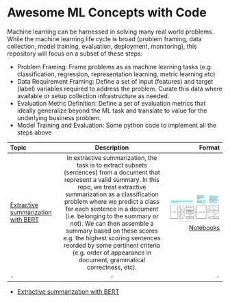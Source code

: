 # Awesome ML Concepts with Code

Machine learning can be harnessed in solving many real world problems.  
While the machine learning life cycle is broad (problem framing, data collection, model training, evaluation, deployment, monitoring), this repository will focus on a subset of these steps:

- Problem Framing: Frame problems as as machine learning tasks (e.g. classification, regression, representation learning, metric learning etc) 
- Data Requirement Framing: Define a set of input (features) and target (label) variables required to address the problem. Curate this data where available or setup collection infrastructure as needed.
- Evaluation Metric Definition: Define a set of evaluation metrics that ideally generalize beyond the ML task and translate to value for the underlying business problem. 
- Model Training and Evaluation: Some python code to implement all the steps above


| Topic      | Description | Format    |
| :---        |    :----:   |          ---: |
| [Extractive summarization with BERT](/extractivesummarization)     | In extractive summarization, the task is to extract subsets (sentences) from a document that represent a valid summary. In this repo, we treat extractive summarization as a classification problem where we predict a class for each sentence in a document (i.e. belonging to the summary or not). We can then assemble a summary based on these scores e.g. the highest scoring sentences reorded by some pertinent criteria (e.g. order of appearance in document, grammatical correctness, etc).       | ![alt text](/extractivesummarization/images/inference.png) [Notebooks](/extractivesummarization/notebooks)   |
| -   | -        | -      |

- [Extractive summarization with BERT](/extractivesummarization)